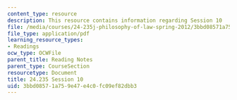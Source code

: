 ```yaml
---
content_type: resource
description: This resource contains information regarding Session 10
file: /media/courses/24-235j-philosophy-of-law-spring-2012/3bbd08571a759e47e4c0fc09ef82dbb3_MIT24_235JS12_Session10.pdf
file_type: application/pdf
learning_resource_types:
- Readings
ocw_type: OCWFile
parent_title: Reading Notes
parent_type: CourseSection
resourcetype: Document
title: 24.235 Session 10
uid: 3bbd0857-1a75-9e47-e4c0-fc09ef82dbb3
---
```

